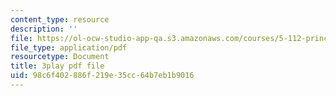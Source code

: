 ```yaml
---
content_type: resource
description: ''
file: https://ol-ocw-studio-app-qa.s3.amazonaws.com/courses/5-112-principles-of-chemical-science-fall-2005/98c6f402886f219e35cc64b7eb1b9016_9Cl8mj5VIHA.pdf
file_type: application/pdf
resourcetype: Document
title: 3play pdf file
uid: 98c6f402-886f-219e-35cc-64b7eb1b9016
---
```

